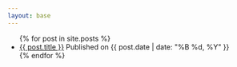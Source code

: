```yaml
---
layout: base
---
```


<html lang="en">
  <head>
    <meta charset="UTF-8">
    <meta name="viewport" content="width=device-width, initial-scale=1.0">
  </head>
  <body>
    <ul>
      {% for post in site.posts %}
      <li>
        <a href="{{ post.url }}">{{ post.title }}</a>
        Published on {{ post.date | date: "%B %d, %Y" }}
      </li>
      {% endfor %}
    </ul>
  </body>
</html>

